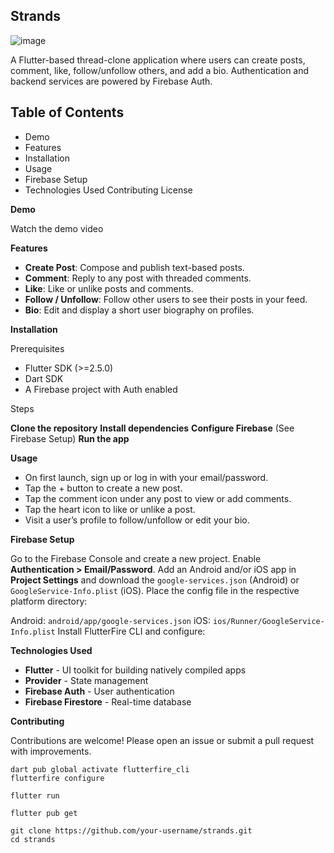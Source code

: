 
## Strands

![image](https://user-images.githubusercontent.com/6876788/96633009-d1818000-1318-11eb-9f1d-7f914f4ccb16.gif)

A Flutter-based thread-clone application where users can create posts, comment, like, follow/unfollow others, and add a bio. Authentication and backend services are powered by Firebase Auth.



## Table of Contents

- Demo
- Features
- Installation
- Usage
- Firebase Setup
- Technologies Used
Contributing
License

**Demo**



Watch the demo video



**Features**

- **Create Post**: Compose and publish text-based posts.
- **Comment**: Reply to any post with threaded comments.
- **Like**: Like or unlike posts and comments.
- **Follow / Unfollow**: Follow other users to see their posts in your feed.
- **Bio**: Edit and display a short user biography on profiles.

**Installation**

Prerequisites

- Flutter SDK (>=2.5.0)
- Dart SDK
- A Firebase project with Auth enabled

Steps

**Clone the repository**
**Install dependencies**
**Configure Firebase** (See Firebase Setup)
**Run the app**

**Usage**

- On first launch, sign up or log in with your email/password.
- Tap the + button to create a new post.
- Tap the comment icon under any post to view or add comments.
- Tap the heart icon to like or unlike a post.
- Visit a user’s profile to follow/unfollow or edit your bio.

**Firebase Setup**

Go to the Firebase Console and create a new project.
Enable **Authentication > Email/Password**.
Add an Android and/or iOS app in **Project Settings** and download the `google-services.json` (Android) or `GoogleService-Info.plist` (iOS).
Place the config file in the respective platform directory:

Android: `android/app/google-services.json`
iOS: `ios/Runner/GoogleService-Info.plist`
Install FlutterFire CLI and configure:

**Technologies Used**

- **Flutter** - UI toolkit for building natively compiled apps
- **Provider** - State management
- **Firebase Auth** - User authentication
- **Firebase Firestore** - Real-time database

**Contributing**

Contributions are welcome! Please open an issue or submit a pull request with improvements.

```
dart pub global activate flutterfire_cli
flutterfire configure
```

```
flutter run
```

```
flutter pub get
```

```
git clone https://github.com/your-username/strands.git
cd strands
```
